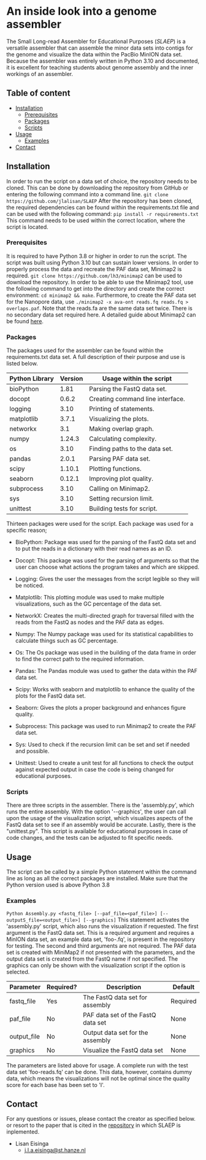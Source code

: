 # An inside look into a genome assembler #
The Small Long-read Assembler for Educational Purposes (_SLAEP_) is a versatile assembler that can assemble the minor data sets into contigs for the genome and visualize the data within the PacBio MinION data set. Because the assembler was entirely written in Python 3.10 and documented, it is excellent for teaching students about genome assembly and the inner workings of an assembler.

## Table of content
- [Installation](#installation)
    * [Prerequisites](#prerequisites)
    * [Packages](#packages)
    * [Scripts](#scripts)
- [Usage](#usage)
    * [Examples](#examples)
- [Contact](#contact)

## Installation
In order to run the script on a data set of choice, the repository needs to be cloned. This can be done by downloading the repository from GitHub or entering the following command into a command line. ```git clone https://github.com/jlalisan/SLAEP``` After the repository has been cloned, the required dependencies can be found within the requirements.txt file and can be used with the following command: ```pip install -r requirements.txt``` This command needs to be used within the correct location, where the script is located.
### Prerequisites
It is required to have Python 3.8 or higher in order to run the script. The script was built using Python 3.10 but can sustain lower versions. In order to properly process the data and recreate the PAF data set, Minimap2 is required. ```git clone https://github.com/lh3/minimap2``` can be used to download the repository. In order to be able to use the Minimap2 tool, use the following command to get into the directory and create the correct environment: ```cd minimap2 && make```. Furthermore, to create the PAF data set for the Nanopore data, use ```./minimap2 -x ava-ont reads.fq reads.fq > overlaps.paf```. Note that the reads.fa are the same data set twice. There is no secondary data set required here. A detailed guide about Minimap2 can be found [here](https://github.com/lh3/minimap2).

### Packages
The packages used for the assembler can be found within the requirements.txt data set. A full description of their purpose and use is listed below.

| Python Library | Version | Usage within the script         |
| -------------- | --------| --------------------------------|
| bioPython      | 1.81    | Parsing the FastQ data set.     |
| docopt         | 0.6.2   | Creating command line interface.|
| logging        | 3.10    | Printing of statements.         |
| matplotlib     | 3.7.1   | Visualizing the plots.          |
| networkx       | 3.1     | Making overlap graph.           |
| numpy          | 1.24.3  | Calculating complexity.         |
| os             | 3.10    | Finding paths to the data set.  |
| pandas         | 2.0.1   | Parsing PAF data set.           |
| scipy          | 1.10.1  | Plotting functions.             |
| seaborn        | 0.12.1  | Improving plot quality.         |
| subprocess     | 3.10    | Calling on Minimap2.            |
| sys            | 3.10    | Setting recursion limit.        |
| unittest       | 3.10    | Building tests for script.      |

Thirteen packages were used for the script. Each package was used for a specific reason; 

* BioPython: Package was used for the parsing of the FastQ data set and to put the reads in a dictionary with their read names as an ID.

* Docopt: This package was used for the parsing of arguments so that the user can choose what actions the program takes and which are skipped.

* Logging: Gives the user the messages from the script legible so they will be noticed.

* Matplotlib: This plotting module was used to make multiple visualizations, such as the GC percentage of the data set.

* NetworkX: Creates the multi-directed graph for traversal filled with the reads from the FastQ as nodes and the PAF data as edges.

* Numpy: The Numpy package was used for its statistical capabilities to calculate things such as GC percentage.

* Os: The Os package was used in the building of the data frame in order to find the correct path to the required information.

* Pandas: The Pandas module was used to gather the data within the PAF data set.

* Scipy: Works with seaborn and matplotlib to enhance the quality of the plots for the FastQ data set. 

* Seaborn: Gives the plots a proper background and enhances figure quality.

* Subprocess: This package was used to run Minimap2 to create the PAF data set.

* Sys: Used to check if the recursion limit can be set and set if needed and possible.

* Unittest: Used to create a unit test for all functions to check the output against expected output in case the code is being changed for educational purposes.


### Scripts
There are three scripts in the assembler. There is the 'assembly.py', which runs the entire assembly. With the option '--graphics', the user can call upon the usage of the visualization script, which visualizes aspects of the FastQ data set to see if an assembly would be accurate. Lastly, there is the "unittest.py". This script is available for educational purposes in case of code changes, and the tests can be adjusted to fit specific needs.

## Usage
The script can be called by a simple Python statement within the command line as long as all the correct packages are installed. Make sure that the Python version used is above Python 3.8

### Examples
```Python Assembly.py <fastq_file> [--paf_file=<paf_file>] [--outputS_file=<output_file>] [--graphics]```
This statement activates the 'assembly.py' script, which also runs the visualization if requested. The first argument is the FastQ data set. This is a required argument and requires a MinION data set, an example data set, 'foo-.fq', is present in the repository for testing. The second and third arguments are not required. The PAF data set is created with MiniMap2 if not presented with the parameters, and the output data set is created from the FastQ name if not specified. The graphics can only be shown with the visualization script if the option is selected.

| Parameter   | Required? | Description                        | Default |
| ----------- | --------- | ---------------------------------- | ------- |
| fastq_file  | Yes       | The FastQ data set for assembly    | Required|
| paf_file    | No        | PAF data set of the FastQ data set | None    | 
| output_file | No        | Output data set for the assembly   | None    |
| graphics    | No        | Visualize the FastQ data set       | None    |

The parameters are listed above for usage. A complete run with the test data set 'foo-reads.fq' can be done. This data, however, contains dummy data, which means the visualizations will not be optimal since the quality score for each base has been set to 'I'.

## Contact
For any questions or issues, please contact the creator as specified below. or resort to the paper that is cited in the [repository](https://github.com/GijsBakker/CHIMAS) in which SLAEP is inplemented.
* Lisan Eisinga
  * j.l.a.eisinga@st.hanze.nl 
